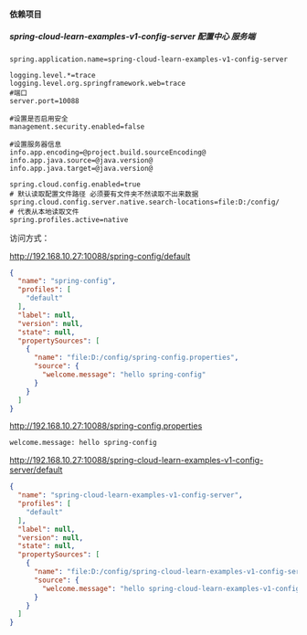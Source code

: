 #### 依赖项目

##### spring-cloud-learn-examples-v1-config-server 配置中心 服务端

```peoperties
spring.application.name=spring-cloud-learn-examples-v1-config-server

logging.level.*=trace
logging.level.org.springframework.web=trace
#端口
server.port=10088

#设置是否启用安全
management.security.enabled=false

#设置服务器信息
info.app.encoding=@project.build.sourceEncoding@
info.app.java.source=@java.version@
info.app.java.target=@java.version@

spring.cloud.config.enabled=true
# 默认读取配置文件路径 必须要有文件夹不然读取不出来数据
spring.cloud.config.server.native.search-locations=file:D:/config/
# 代表从本地读取文件
spring.profiles.active=native
```



访问方式：

http://192.168.10.27:10088/spring-config/default

```json
{
  "name": "spring-config",
  "profiles": [
    "default"
  ],
  "label": null,
  "version": null,
  "state": null,
  "propertySources": [
    {
      "name": "file:D:/config/spring-config.properties",
      "source": {
        "welcome.message": "hello spring-config"
      }
    }
  ]
}
```



http://192.168.10.27:10088/spring-config.properties

```txt
welcome.message: hello spring-config
```



http://192.168.10.27:10088/spring-cloud-learn-examples-v1-config-server/default



```json
{
  "name": "spring-cloud-learn-examples-v1-config-server",
  "profiles": [
    "default"
  ],
  "label": null,
  "version": null,
  "state": null,
  "propertySources": [
    {
      "name": "file:D:/config/spring-cloud-learn-examples-v1-config-server.properties",
      "source": {
        "welcome.message": "hello spring-cloud-learn-examples-v1-config-server "
      }
    }
  ]
}
```

